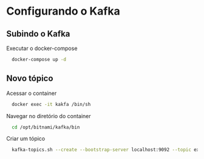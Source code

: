 
# Configurando o Kafka

## Subindo o Kafka

Executar o docker-compose

```bash
  docker-compose up -d
```

## Novo tópico

Acessar o container

```bash
  docker exec -it kakfa /bin/sh
```

Navegar no diretório do container

```bash
  cd /opt/bitnami/kafka/bin
```

Criar um tópico

```bash
  kafka-topics.sh --create --bootstrap-server localhost:9092 --topic example
```
        